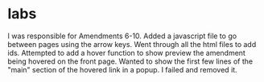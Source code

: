 # labs
I was responsible for Amendments 6-10. 
Added a javascript file to go between pages using the arrow keys. Went through all the html files to add ids.
Attempted to add a hover function to show preview the amendment being hovered on the front page. Wanted
to show the first few lines of the "main" section of the hovered link in a popup. I failed and removed it.
